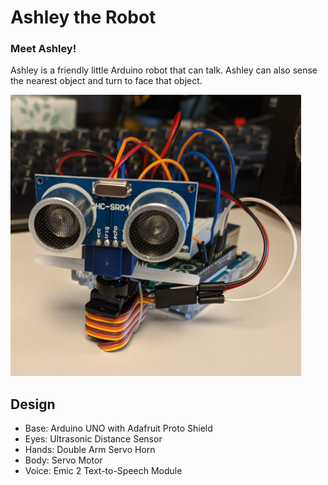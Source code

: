 # Ashley the Robot

### Meet Ashley!

Ashley is a friendly little Arduino robot that can talk. Ashley can also sense the nearest object and turn to face that object.

<img src="images/robot01.jpg" height="450"> 

## Design

- Base: Arduino UNO with Adafruit Proto Shield
- Eyes: Ultrasonic Distance Sensor
- Hands: Double Arm Servo Horn
- Body: Servo Motor
- Voice: Emic 2 Text-to-Speech Module
